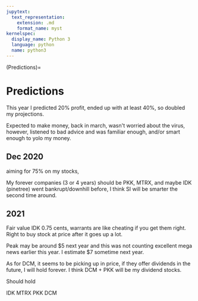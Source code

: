 ```yaml
---
jupytext:
  text_representation:
    extension: .md
    format_name: myst
kernelspec:
  display_name: Python 3
  language: python
  name: python3
---
```


(Predictions)=
# Predictions

This year I predicted 20% profit, ended up with at least 40%, so doubled my projections.

Expected to make money, back in march, wasn't worried about the virus, however, listened to bad advice and was familiar enough, and/or smart enough to yolo my money.

## Dec 2020

aiming for 75% on my stocks, 

My forever companies (3 or 4 years) should be PKK, MTRX, and maybe IDK (pinetree) went bankrupt/downhill before, I think SI will be smarter the second time around.


## 2021
Fair value IDK 0.75 cents, warrants are like cheating if you get them right. Right to buy stock at price after it goes up a lot.

Peak may be around $5 next year and this was not counting excellent mega news earlier this year. I estimate $7 sometime next year.

As for DCM, it seems to be picking up in price, if they offer dividends in the future, I will hold forever. I think DCM + PKK will be my dividend stocks.

Should hold

IDK
MTRX
PKK
DCM